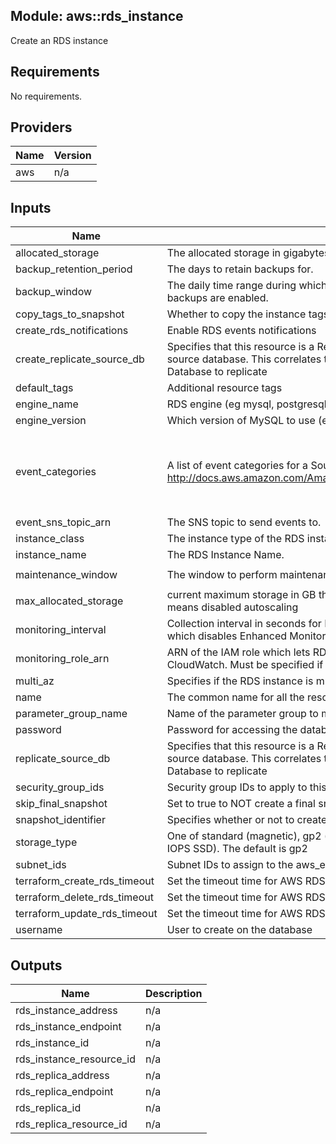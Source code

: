 ## Module: aws::rds\_instance

Create an RDS instance

## Requirements

No requirements.

## Providers

| Name | Version |
|------|---------|
| aws | n/a |

## Inputs

| Name | Description | Type | Default | Required |
|------|-------------|------|---------|:--------:|
| allocated\_storage | The allocated storage in gigabytes. | `string` | `"10"` | no |
| backup\_retention\_period | The days to retain backups for. | `string` | `"7"` | no |
| backup\_window | The daily time range during which automated backups are created if automated backups are enabled. | `string` | `"01:00-03:00"` | no |
| copy\_tags\_to\_snapshot | Whether to copy the instance tags to the snapshot. | `string` | `"true"` | no |
| create\_rds\_notifications | Enable RDS events notifications | `string` | `true` | no |
| create\_replicate\_source\_db | Specifies that this resource is a Replicate database, and to use this value as the source database. This correlates to the identifier of another Amazon RDS Database to replicate | `string` | `"0"` | no |
| default\_tags | Additional resource tags | `map` | `{}` | no |
| engine\_name | RDS engine (eg mysql, postgresql) | `string` | `""` | no |
| engine\_version | Which version of MySQL to use (eg 5.5.46) | `string` | `""` | no |
| event\_categories | A list of event categories for a SourceType that you want to subscribe to. See http://docs.aws.amazon.com/AmazonRDS/latest/UserGuide//USER_Events.html | `list` | <pre>[<br>  "availability",<br>  "deletion",<br>  "failure",<br>  "low storage"<br>]</pre> | no |
| event\_sns\_topic\_arn | The SNS topic to send events to. | `string` | `""` | no |
| instance\_class | The instance type of the RDS instance. | `string` | `"db.t1.micro"` | no |
| instance\_name | The RDS Instance Name. | `string` | `""` | no |
| maintenance\_window | The window to perform maintenance in. | `string` | `"Mon:04:00-Mon:06:00"` | no |
| max\_allocated\_storage | current maximum storage in GB that AWS can autoscale the RDS storage to, 0 means disabled autoscaling | `string` | `"100"` | no |
| monitoring\_interval | Collection interval in seconds for Enhanced Monitoring metrics. Default is 0, which disables Enhanced Monitoring. Valid values are 0, 1, 5, 10, 15, 30, 60. | `string` | `"0"` | no |
| monitoring\_role\_arn | ARN of the IAM role which lets RDS send Enhanced Monitoring logs to CloudWatch. Must be specified if monitoring\_interval is non-zero. | `string` | `""` | no |
| multi\_az | Specifies if the RDS instance is multi-AZ | `string` | `true` | no |
| name | The common name for all the resources created by this module | `string` | n/a | yes |
| parameter\_group\_name | Name of the parameter group to make the instance a member of. | `string` | `""` | no |
| password | Password for accessing the database. | `string` | `""` | no |
| replicate\_source\_db | Specifies that this resource is a Replicate database, and to use this value as the source database. This correlates to the identifier of another Amazon RDS Database to replicate | `string` | `"false"` | no |
| security\_group\_ids | Security group IDs to apply to this cluster | `list` | n/a | yes |
| skip\_final\_snapshot | Set to true to NOT create a final snapshot when the cluster is deleted. | `string` | `"false"` | no |
| snapshot\_identifier | Specifies whether or not to create this database from a snapshot. | `string` | `""` | no |
| storage\_type | One of standard (magnetic), gp2 (general purpose SSD), or io1 (provisioned IOPS SSD). The default is gp2 | `string` | `"gp2"` | no |
| subnet\_ids | Subnet IDs to assign to the aws\_elasticache\_subnet\_group | `list` | `[]` | no |
| terraform\_create\_rds\_timeout | Set the timeout time for AWS RDS creation. | `string` | `"2h"` | no |
| terraform\_delete\_rds\_timeout | Set the timeout time for AWS RDS deletion. | `string` | `"2h"` | no |
| terraform\_update\_rds\_timeout | Set the timeout time for AWS RDS modification. | `string` | `"2h"` | no |
| username | User to create on the database | `string` | `""` | no |

## Outputs

| Name | Description |
|------|-------------|
| rds\_instance\_address | n/a |
| rds\_instance\_endpoint | n/a |
| rds\_instance\_id | n/a |
| rds\_instance\_resource\_id | n/a |
| rds\_replica\_address | n/a |
| rds\_replica\_endpoint | n/a |
| rds\_replica\_id | n/a |
| rds\_replica\_resource\_id | n/a |

